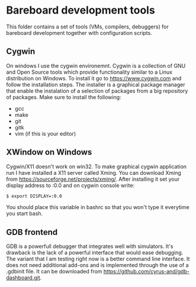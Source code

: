 # Bareboard development tools

This folder contains a set of tools (VMs, compilers, debuggers) for bareboard development together with configuration scripts.

## Cygwin
On windows I use the cygwin environemnt. Cygwin is a collection of GNU and Open Source tools which provide functionality similar to a Linux distribution on Windows. To install it go to https://www.cygwin.com and follow the installation steps. The installer is a graphical package manager that enable the instalation of a selection of packages from a big repository of packages. Make sure to install the following:
 * gcc
 * make
 * git
 * gitk
 * vim (if this is your editor)

## XWindow on Windows
Cygwin/X11 doesn't work on win32. To make graphical cygwin application run I have installed a X11 server called Xming. You can download Xming from https://sourceforge.net/projects/xming/. After installing it set your display address to :0.0 and on cygwin console write:

```bash
$ export DISPLAY=:0.0
```

You should place this variable in bashrc so that you won't type it everytime you start bash.

## GDB frontend
GDB is a powerfull debugger that integrates well with simulators. It's drawback is the lack of a powerful interface that would ease debugging. The variant that I am testing right now is a better command line interface. It does not need additional add-ons and is implemented through the use of a .gdbinit file. It can be downloaded from https://github.com/cyrus-and/gdb-dashboard.git.

